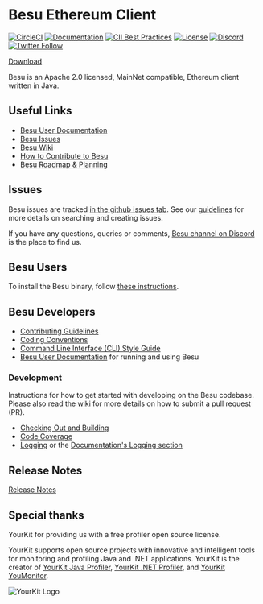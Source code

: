 # Besu Ethereum Client
 [![CircleCI](https://circleci.com/gh/hyperledger/besu/tree/main.svg?style=svg)](https://circleci.com/gh/hyperledger/besu/tree/main)
 [![Documentation](https://img.shields.io/github/actions/workflow/status/hyperledger/besu-docs/publish-main-docs.yml?branch=main&label=docs)](https://github.com/hyperledger/besu-docs/actions/workflows/publish-main-docs.yml)
 [![CII Best Practices](https://bestpractices.coreinfrastructure.org/projects/3174/badge)](https://bestpractices.coreinfrastructure.org/projects/3174)
 [![License](https://img.shields.io/badge/License-Apache%202.0-blue.svg)](https://github.com/hyperledger/besu/blob/main/LICENSE)
 [![Discord](https://img.shields.io/discord/905194001349627914?logo=Hyperledger&style=plastic)](https://discord.com/invite/hyperledger)
 [![Twitter Follow](https://img.shields.io/twitter/follow/HyperledgerBesu)](https://twitter.com/HyperledgerBesu)

[Download](https://github.com/hyperledger/besu/releases)

Besu is an Apache 2.0 licensed, MainNet compatible, Ethereum client written in Java.

## Useful Links

* [Besu User Documentation]
* [Besu Issues]
* [Besu Wiki](https://lf-hyperledger.atlassian.net/wiki/spaces/BESU/)
* [How to Contribute to Besu](https://lf-hyperledger.atlassian.net/wiki/spaces/BESU/pages/22156850/How+to+Contribute)
* [Besu Roadmap & Planning](https://lf-hyperledger.atlassian.net/wiki/spaces/BESU/pages/22154278/Besu+Roadmap+Planning)


## Issues 

Besu issues are tracked [in the github issues tab][Besu Issues].
See our [guidelines](https://lf-hyperledger.atlassian.net/wiki/spaces/BESU/pages/22154243/Issues) for more details on searching and creating issues.

If you have any questions, queries or comments, [Besu channel on Discord] is the place to find us.


## Besu Users

To install the Besu binary, follow [these instructions](https://besu.hyperledger.org/public-networks/get-started/install/binary-distribution).    

## Besu Developers

* [Contributing Guidelines]
* [Coding Conventions](https://lf-hyperledger.atlassian.net/wiki/spaces/BESU/pages/22154259/Coding+Conventions)
* [Command Line Interface (CLI) Style Guide](https://lf-hyperledger.atlassian.net/wiki/spaces/BESU/pages/22154260/Besu+CLI+Style+Guide)
* [Besu User Documentation] for running and using Besu


### Development

Instructions for how to get started with developing on the Besu codebase. Please also read the
[wiki](https://lf-hyperledger.atlassian.net/wiki/spaces/BESU/pages/22154251/Pull+Requests) for more details on how to submit a pull request (PR).  

* [Checking Out and Building](https://lf-hyperledger.atlassian.net/wiki/spaces/BESU/pages/22154264/Building+from+source)
* [Code Coverage](https://lf-hyperledger.atlassian.net/wiki/spaces/BESU/pages/22154288/Code+coverage)
* [Logging](https://lf-hyperledger.atlassian.net/wiki/spaces/BESU/pages/22154291/Logging) or the [Documentation's Logging section](https://besu.hyperledger.org/public-networks/how-to/monitor/logging)


## Release Notes

[Release Notes](CHANGELOG.md)

## Special thanks

YourKit for providing us with a free profiler open source license. 

YourKit supports open source projects with innovative and intelligent tools
for monitoring and profiling Java and .NET applications.
YourKit is the creator of <a href="https://www.yourkit.com/java/profiler/">YourKit Java Profiler</a>,
<a href="https://www.yourkit.com/.net/profiler/">YourKit .NET Profiler</a>,
and <a href="https://www.yourkit.com/youmonitor/">YourKit YouMonitor</a>.

![YourKit Logo](https://www.yourkit.com/images/yklogo.png)

[Besu Issues]: https://github.com/hyperledger/besu/issues
[Besu User Documentation]: https://besu.hyperledger.org
[Besu channel on Discord]: https://discord.com/invite/hyperledger
[Contributing Guidelines]: CONTRIBUTING.md
